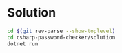 # Solution

``` bash
cd $(git rev-parse --show-toplevel)
cd csharp-password-checker/solution
dotnet run
```